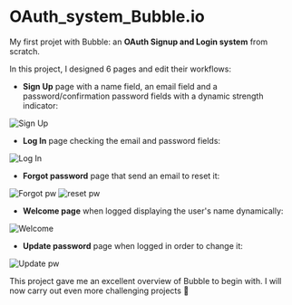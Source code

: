 # OAuth_system_Bubble.io
My first projet with Bubble: an **OAuth Signup and Login system** from scratch.

In this project, I designed 6 pages and edit their workflows:

- **Sign Up** page with a name field, an email field and a password/confirmation password fields with a dynamic strength indicator:

![Sign Up](https://user-images.githubusercontent.com/18213190/229458538-b0e2f511-fb1b-49f2-bf0b-80390e225385.jpg)

- **Log In** page checking the email and password fields:

![Log In](https://user-images.githubusercontent.com/18213190/229463577-fe470540-174e-4a02-b3b8-645903ff667a.jpg)

- **Forgot password** page that send an email to reset it:

![Forgot pw](https://user-images.githubusercontent.com/18213190/229463673-3c7f8708-fa26-436e-8c45-549b0c8d84ee.jpg) ![reset pw](https://user-images.githubusercontent.com/18213190/229463749-c48f19f8-ee9c-4744-8f65-80548a1f24e2.jpg)

- **Welcome page** when logged displaying the user's name dynamically:

![Welcome](https://user-images.githubusercontent.com/18213190/229466413-fe780124-1dc0-4772-9260-6cdf9117b9ec.jpg)

- **Update password** page when logged in order to change it:

![Update pw](https://user-images.githubusercontent.com/18213190/229463855-3ad95a06-dda1-4a31-8408-499865556bea.jpg)


This project gave me an excellent overview of Bubble to begin with. I will now carry out even more challenging projects :rocket:
